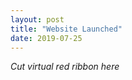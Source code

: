 ```yaml
---
layout: post
title: "Website Launched"
date: 2019-07-25
---
```


<p class = "center"><i>Cut virtual red ribbon here</i></p>
